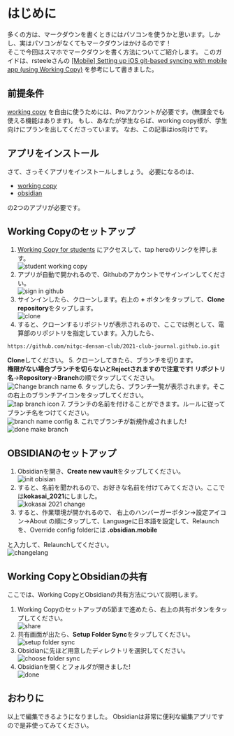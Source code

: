# はじめに

多くの方は、マークダウンを書くときにはパソコンを使うかと思います。しかし、実はパソコンがなくてもマークダウンはかけるのです！  
そこで今回はスマホでマークダウンを書く方法についてご紹介します。
このガイドは、rsteeleさんの
[[Mobile] Setting up iOS git-based syncing with mobile app (using Working Copy)](https://forum.obsidian.md/t/mobile-setting-up-ios-git-based-syncing-with-mobile-app-using-working-copy/16499)
を参考にして書きました。

## 前提条件

[working copy](https://apps.apple.com/jp/app/working-copy-git-client/id896694807)
を自由に使うためには、Proアカウントが必要です。(無課金でも使える機能はあります)。
もし、あなたが学生ならば、working copy様が、学生向けにプランを出してくださっています。
なお、この記事はios向けです。

## アプリをインストール

さて、さっそくアプリをインストールしましょう。
必要になるのは、

- [working copy](https://apps.apple.com/jp/app/working-copy-git-client/id896694807)
- [obsidian](https://apps.apple.com/jp/app/obsidian-connected-notes/id1557175442)

の2つのアプリが必要です。

## Working Copyのセットアップ

1. [Working Copy for students](https://workingcopy.app/education/)
にアクセスして、tap hereのリンクを押します。  
![student working copy](./static/Working_copy_student.png)
2. アプリが自動で開かれるので、Githubのアカウントでサインインしてください。  
![sign in github](./static/Working_copy_login.png)
3. サインインしたら、クローンします。右上の **+** ボタンをタップして、**Clone repository**をタップします。  
![clone](./static/Working_Copy_select.png)
4. すると、クローンするリポジトリが表示されるので、ここでは例として、電算部のリポジトリを指定しています。入力したら、

``` URL
https://github.com/nitgc-densan-club/2021-club-journal.github.io.git
```

**Clone**してください。
5. クローンしてきたら、ブランチを切ります。  
**権限がない場合ブランチを切らないとRejectされますので注意です!**
**リポジトリ名**->**Repository**->**Branch**の順でタップしてください。  
![Change branch name](./static/change1_branch.png)
6. タップしたら、ブランチ一覧が表示されます。そこの右上のブランチアイコンをタップしてください。  
![tap branch icon](./static/change2_branch_icon.png)
7. ブランチの名前を付けることができます。ルールに従ってブランチ名をつけてください。  
![branch name config](./static/change3_branch_name.png)
8. これでブランチが新規作成されました!  
![done make branch](./static/change4_branch_current.png)

## OBSIDIANのセットアップ

1. Obsidianを開き、**Create new vault**をタップしてください。  
![init obisian](./static/OBSIDIAN_init.png)
2. すると、名前を聞かれるので、お好きな名前を付けてみてください。ここでは**kokasai_2021**にしました。  
![kokasai 2021 change](./static/Obisidan_name.png)
3. すると、作業環境が開かれるので、
右上のハンバーガーボタン->設定アイコン->About
の順にタップして、Languageに日本語を設定して、Relaunchを、Override config folderには
**.obsidian.mobile**

と入力して、Relaunchしてください。  
![changelang](./static/obidian_lang_config.png)

## Working CopyとObsidianの共有

ここでは、Working CopyとObsidianの共有方法について説明します。

1. Working Copyのセットアップの5節まで進めたら、右上の共有ボタンをタップしてください。  
![share](./static/workingcopy_share.png)
2. 共有画面が出たら、**Setup Folder Sync**をタップしてください。  
![setup folder sync](./static/workingcopy_share_sync.png)
3. Obsidianに先ほど用意したディレクトリを選択してください。  
![choose folder sync](./static/workingcopy_sharefolder.png)
4. Obsidianを開くとフォルダが開きました!  
![done](./static/done.png)

## おわりに

以上で編集できるようになりました。
Obsidianは非常に便利な編集アプリですので是非使ってみてください。
